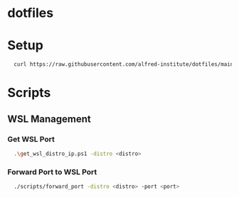# dotfiles

# Setup

```bash
  curl https://raw.githubusercontent.com/alfred-institute/dotfiles/main/setup | /bin/bash
```

# Scripts

## WSL Management

### Get WSL Port
```bash
  .\get_wsl_distro_ip.ps1 -distro <distro>
```

### Forward Port to WSL Port

```bash
  ./scripts/forward_port -distro <distro> -port <port>
 ```

